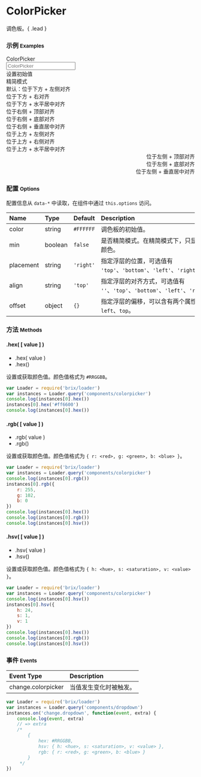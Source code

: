 # ColorPicker

调色板。{ .lead }

### 示例 <small>Examples</small>

<div class="bs-example">
    <div class="content">
        <div bx-name="components/colorpicker" class="btn btn-default">ColorPicker</div>
        <input bx-name="components/colorpicker" placeholder="ColorPicker">
        <div bx-name="components/colorpicker" data-color="#ff6600" class="btn btn-default">设置初始值</div>
        <div bx-name="components/colorpicker" data-min="true" class="btn btn-default">精简模式</div>
    </div>
</div>

<div class="bs-example">
    <div class="content">
        <div bx-name="components/colorpicker" class="btn btn-default">默认：位于下方 + 左侧对齐</div>
        <div bx-name="components/colorpicker" data-align="right" class="btn btn-default">位于下方 + 右对齐</div>
        <div bx-name="components/colorpicker" data-align="" class="btn btn-default">位于下方 + 水平居中对齐</div>
    </div>
</div>
<div class="bs-example">
    <div class="content">
        <div bx-name="components/colorpicker" data-placement="right" data-align="top" class="btn btn-default">位于右侧 + 顶部对齐</div>
        <div bx-name="components/colorpicker" data-placement="right" data-align="bottom" class="btn btn-default">位于右侧 + 底部对齐</div>
        <div bx-name="components/colorpicker" data-placement="right" data-align="" class="btn btn-default">位于右侧 + 垂直居中对齐</div>
    </div>
</div>
<div class="bs-example">
    <div class="content">
        <div bx-name="components/colorpicker" data-placement="top" data-align="left" class="btn btn-default">位于上方 + 左侧对齐</div>
        <div bx-name="components/colorpicker" data-placement="top" data-align="right" class="btn btn-default">位于上方 + 右侧对齐</div>
        <div bx-name="components/colorpicker" data-placement="top" data-align="" class="btn btn-default">位于上方 + 水平居中对齐</div>
    </div>
</div>
<div class="bs-example">
    <div class="content" style="text-align: right;">
        <div bx-name="components/colorpicker" data-placement="left" data-align="top" class="btn btn-default">位于左侧 + 顶部对齐</div>
        <div bx-name="components/colorpicker" data-placement="left" data-align="bottom" class="btn btn-default">位于左侧 + 底部对齐</div>
        <div bx-name="components/colorpicker" data-placement="left" data-align="" class="btn btn-default">位于左侧 + 垂直居中对齐</div>
    </div>
</div>

<script type="text/javascript">
    require(['brix/loader'], function(Loader) {
        Loader.boot(function() {
            var instances = Loader.query('components/colorpicker')
            instances.on('change.colorpicker', function(event, extra) {
                // event.preventDefault()
                console.log(
                    event.type,
                    event.namespace,
                    extra
                )
            })
        })
    })
</script>

### 配置 <small>Options</small>

配置信息从 `data-*` 中读取，在组件中通过 `this.options` 访问。

Name | Type | Default | Description
:--- | :--- | :------ | :----------
color | string | `#FFFFFF` | 调色板的初始值。
min | boolean | `false` | 是否精简模式。在精简模式下，只显示快捷颜色。
placement | string | `'right'` | 指定浮层的位置，可选值有 `'top'`、`'bottom'`、`'left'`、`'right'`。
align | string | `'top'` | 指定浮层的对齐方式，可选值有 `''`、`'top'`、`'bottom'`、`'left'`、`'right'`。
offset | object | `{}` | 指定浮层的偏移，可以含有两个属性：`left`、`top`。


### 方法 <small>Methods</small>

#### .hex( [ value ] )

* .hex( value )
* .hex()

设置或获取颜色值。颜色值格式为 `#RRGGBB`。

```js
var Loader = require('brix/loader')
var instances = Loader.query('components/colorpicker')
console.log(instances[0].hex())
instances[0].hex('#ff6600')
console.log(instances[0].hex())
```

#### .rgb( [ value ] )

* .rgb( value )
* .rgb()

设置或获取颜色值。颜色值格式为 `{ r: <red>, g: <green>, b: <blue> }`。

```js
var Loader = require('brix/loader')
var instances = Loader.query('components/colorpicker')
console.log(instances[0].rgb())
instances[0].rgb({
    r: 255,
    g: 102,
    b: 0
})
console.log(instances[0].hex())
console.log(instances[0].rgb())
console.log(instances[0].hsv())
```

#### .hsv( [ value ] )

* .hsv( value )
* .hsv()

设置或获取颜色值。颜色值格式为 `{ h: <hue>, s: <saturation>, v: <value> }`。

```js
var Loader = require('brix/loader')
var instances = Loader.query('components/colorpicker')
console.log(instances[0].hsv())
instances[0].hsv({
    h: 24,
    s: 1,
    v: 1
})
console.log(instances[0].hex())
console.log(instances[0].rgb())
console.log(instances[0].hsv())
```

### 事件 <small>Events</small>

Event Type | Description
:--------- | :----------
change.colorpicker | 当值发生变化时被触发。

```js
var Loader = require('brix/loader')
var instances = Loader.query('components/dropdown')
instances.on('change.dropdown', function(event, extra) {
    console.log(event, extra)
    // => extra
    /*
        {
            hex: #RRGGBB,
            hsv: { h: <hue>, s: <saturation>, v: <value> },
            rgb: { r: <red>, g: <green>, b: <blue> }
        }
     */
})
```

